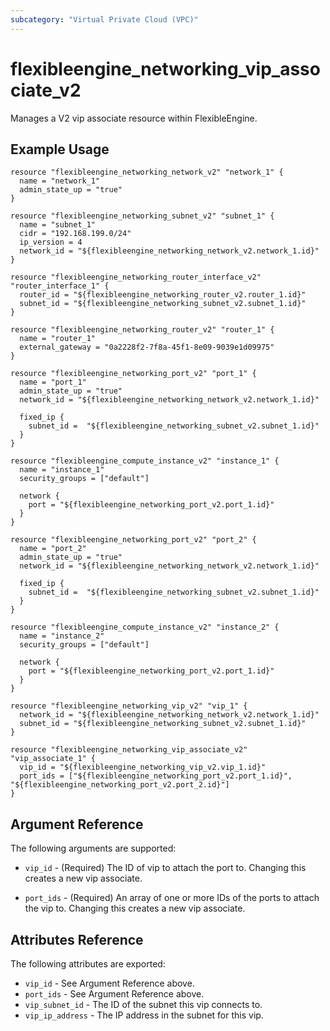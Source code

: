 ```yaml
---
subcategory: "Virtual Private Cloud (VPC)"
---
```


# flexibleengine\_networking\_vip_associate_v2

Manages a V2 vip associate resource within FlexibleEngine.

## Example Usage

```hcl
resource "flexibleengine_networking_network_v2" "network_1" {
  name = "network_1"
  admin_state_up = "true"
}

resource "flexibleengine_networking_subnet_v2" "subnet_1" {
  name = "subnet_1"
  cidr = "192.168.199.0/24"
  ip_version = 4
  network_id = "${flexibleengine_networking_network_v2.network_1.id}"
}

resource "flexibleengine_networking_router_interface_v2" "router_interface_1" {
  router_id = "${flexibleengine_networking_router_v2.router_1.id}"
  subnet_id = "${flexibleengine_networking_subnet_v2.subnet_1.id}"
}

resource "flexibleengine_networking_router_v2" "router_1" {
  name = "router_1"
  external_gateway = "0a2228f2-7f8a-45f1-8e09-9039e1d09975"
}

resource "flexibleengine_networking_port_v2" "port_1" {
  name = "port_1"
  admin_state_up = "true"
  network_id = "${flexibleengine_networking_network_v2.network_1.id}"

  fixed_ip {
    subnet_id =  "${flexibleengine_networking_subnet_v2.subnet_1.id}"
  }
}

resource "flexibleengine_compute_instance_v2" "instance_1" {
  name = "instance_1"
  security_groups = ["default"]

  network {
    port = "${flexibleengine_networking_port_v2.port_1.id}"
  }
}

resource "flexibleengine_networking_port_v2" "port_2" {
  name = "port_2"
  admin_state_up = "true"
  network_id = "${flexibleengine_networking_network_v2.network_1.id}"

  fixed_ip {
    subnet_id =  "${flexibleengine_networking_subnet_v2.subnet_1.id}"
  }
}

resource "flexibleengine_compute_instance_v2" "instance_2" {
  name = "instance_2"
  security_groups = ["default"]

  network {
    port = "${flexibleengine_networking_port_v2.port_1.id}"
  }
}

resource "flexibleengine_networking_vip_v2" "vip_1" {
  network_id = "${flexibleengine_networking_network_v2.network_1.id}"
  subnet_id = "${flexibleengine_networking_subnet_v2.subnet_1.id}"
}

resource "flexibleengine_networking_vip_associate_v2" "vip_associate_1" {
  vip_id = "${flexibleengine_networking_vip_v2.vip_1.id}"
  port_ids = ["${flexibleengine_networking_port_v2.port_1.id}", "${flexibleengine_networking_port_v2.port_2.id}"]
}
```

## Argument Reference

The following arguments are supported:

* `vip_id` - (Required) The ID of vip to attach the port to.
    Changing this creates a new vip associate.

* `port_ids` - (Required) An array of one or more IDs of the ports to attach the vip to.
    Changing this creates a new vip associate.

## Attributes Reference

The following attributes are exported:

* `vip_id` - See Argument Reference above.
* `port_ids` - See Argument Reference above.
* `vip_subnet_id` - The ID of the subnet this vip connects to.
* `vip_ip_address` - The IP address in the subnet for this vip.
